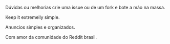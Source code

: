 Dúvidas ou melhorias crie uma issue ou de um fork e bote a mão na massa.

Keep it extremelly simple.

Anuncios simples e organizados.

Com amor da comunidade do Reddit brasil.